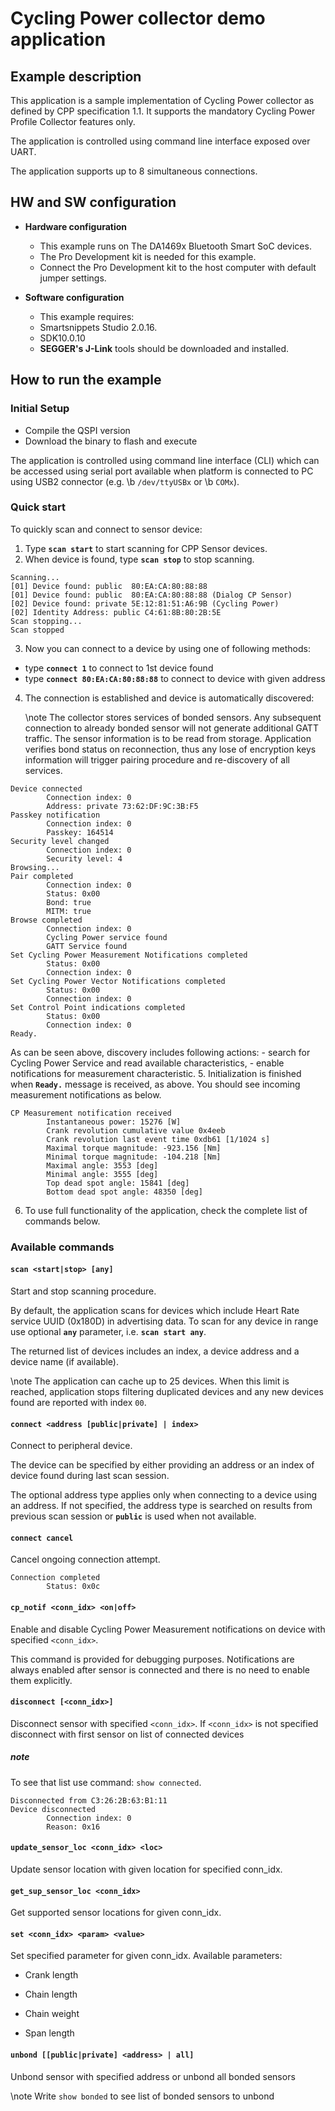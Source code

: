 # Cycling Power collector demo application

## Example description

This application is a sample implementation of Cycling Power collector as defined by CPP specification
1.1. It supports the mandatory Cycling Power Profile Collector features only.

The application is controlled using command line interface exposed over UART.

The application supports up to 8 simultaneous connections.

## HW and SW configuration

- **Hardware configuration**

  - This example runs on The DA1469x Bluetooth Smart SoC devices.
  - The Pro Development kit is needed for this example.
  - Connect the Pro Development kit to the host computer with default jumper settings.

- **Software configuration**

  - This example requires:

  * Smartsnippets Studio 2.0.16.
  * SDK10.0.10

  - **SEGGER's J-Link** tools should be downloaded and installed.

## How to run the example

### Initial Setup

- Compile the QSPI version
- Download the binary to flash and execute

The application is controlled using command line interface (CLI) which can be accessed using serial
port available when platform is connected to PC using USB2 connector (e.g. \b `/dev/ttyUSBx` or \b `COMx`).

### Quick start

To quickly scan and connect to sensor device:

1. Type <b>`scan start`</b> to start scanning for CPP Sensor devices.
1. When device is found, type <b>`scan stop`</b> to stop scanning.

```
Scanning...
[01] Device found: public  80:EA:CA:80:88:88
[01] Device found: public  80:EA:CA:80:88:88 (Dialog CP Sensor)
[02] Device found: private 5E:12:81:51:A6:9B (Cycling Power)
[02] Identity Address: public C4:61:8B:80:2B:5E
Scan stopping...
Scan stopped

```

3. Now you can connect to a device by using one of following methods:

- type <b>`connect 1`</b> to connect to 1st device found
- type <b>`connect 80:EA:CA:80:88:88`</b> to connect to device with given address

4. The connection is established and device is automatically discovered:

   \\note
   The collector stores services of bonded sensors. Any subsequent connection to already bonded
   sensor will not generate additional GATT traffic. The sensor information is to be read from storage.
   Application verifies bond status on reconnection, thus any lose of encryption keys information
   will trigger pairing procedure and re-discovery of all services.

```
Device connected
        Connection index: 0
        Address: private 73:62:DF:9C:3B:F5
Passkey notification
        Connection index: 0
        Passkey: 164514
Security level changed
        Connection index: 0
        Security level: 4
Browsing...
Pair completed
        Connection index: 0
        Status: 0x00
        Bond: true
        MITM: true
Browse completed
        Connection index: 0
        Cycling Power service found
        GATT Service found
Set Cycling Power Measurement Notifications completed
        Status: 0x00
        Connection index: 0
Set Cycling Power Vector Notifications completed
        Status: 0x00
        Connection index: 0
Set Control Point indications completed
        Status: 0x00
        Connection index: 0
Ready.
```

As can be seen above, discovery includes following actions:
\- search for Cycling Power Service and read available characteristics,
\- enable notifications for measurement characteristic.
5\. Initialization is finished when <b>`Ready.`</b> message is received, as above. You should see
incoming measurement notifications as below.

```
CP Measurement notification received
        Instantaneous power: 15276 [W]
        Crank revolution cumulative value 0x4eeb
        Crank revolution last event time 0xdb61 [1/1024 s]
        Maximal torque magnitude: -923.156 [Nm]
        Minimal torque magnitude: -104.218 [Nm]
        Maximal angle: 3553 [deg]
        Minimal angle: 3555 [deg]
        Top dead spot angle: 15841 [deg]
        Bottom dead spot angle: 48350 [deg]
```

6. To use full functionality of the application, check the complete list of commands below.

### Available commands

#### `scan <start|stop> [any]`

Start and stop scanning procedure.

By default, the application scans for devices which include Heart Rate service UUID (0x180D) in
advertising data. To scan for any device in range use optional <b>`any`</b> parameter, i.e.
<b>`scan start any`</b>.

The returned list of devices includes an index, a device address and a device name (if available).

\\note
The application can cache up to 25 devices. When this limit is reached, application stops filtering
duplicated devices and any new devices found are reported with index `00`.

#### `connect <address [public|private] | index>`

Connect to peripheral device.

The device can be specified by either providing an address or an index of device found during last
scan session.

The optional address type applies only when connecting to a device using an address. If not specified,
the address type is searched on results from previous scan session or <b>`public`</b> is used when not
available.

#### `connect cancel`

Cancel ongoing connection attempt.

```
Connection completed
        Status: 0x0c
```

#### `cp_notif <conn_idx> <on|off>`

Enable and disable Cycling Power Measurement notifications on device with specified `<conn_idx>`.

This command is provided for debugging purposes. Notifications are always enabled after sensor is
connected and there is no need to enable them explicitly.

#### `disconnect [<conn_idx>]`

Disconnect sensor with specified `<conn_idx>`. If `<conn_idx>` is not specified
disconnect with first sensor on list of connected devices

##### note
To see that list use command: `show connected`.

```
Disconnected from C3:26:2B:63:B1:11
Device disconnected
        Connection index: 0
        Reason: 0x16
```

#### `update_sensor_loc <conn_idx> <loc>`

Update sensor location with given location for specified conn_idx.

#### `get_sup_sensor_loc <conn_idx>`

Get supported sensor locations for given conn_idx.

#### `set <conn_idx> <param> <value>`

Set specified parameter for given conn_idx. Available parameters:

- Crank length

- Chain length

- Chain weight

- Span length

#### `unbond [[public|private] <address> | all]`

Unbond sensor with specified address or unbond all bonded sensors

\\note
Write `show bonded` to see list of bonded sensors to unbond
